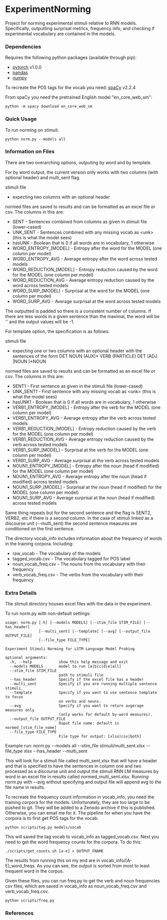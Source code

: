 # ExperimentNorming
Project for norming experimental stimuli relative to RNN models. Specifically, outputting 
surprisal metrics, frequency info, and checking if experimental vocabulary are contained 
in the models. 

### Dependencies
Requires the following python packages (available through pip):
* [pytorch](https://pytorch.org/) v1.0.0
* [pandas](https://pandas.pydata.org) 
* [numpy](https://numpy.org)

To recreate the POS tags for the vocab you need:
  [spaCy](https://spacy.io) v2.2.4

From spaCy you need the pretrained English model "en_core_web_sm":

    python -m spacy download en_core_web_sm


### Quick Usage
To run norming on stimuli:

    python norm.py --models all

### Information on Files
There are two overarching options, outputing by word and by template. 

For by word output, the current version only works with two columns (with optional header) and multi_sent flag.

stimuli file
* expecting two columns with an optional header  

normed files are saved to results and can be formatted as an excel file or csv. The columns in this
are:
* SENT - Sentences combined from columns as given in stimuli file (lower-cased)
* UNK_SENT - Sentences combined with any missing vocab as \<unk\> (this is what the model sees)
* hasUNK - Boolean that is 0 if all words are in vocabulary, 1 otherwise
* WORD_ENTROPY_[MODEL] - Entropy after the word for the MODEL (one column per model)
* WORD_ENTROPY_AVG - Average entropy after the word across tested models
* WORD_REDUCTION_[MODEL] - Entropy reduction caused by the word for the MODEL (one column per model)
* WORD_REDUCTION_AVG - Average entropy reduction caused by the word across tested models
* WORD_SURP_[MODEL] - Surprisal at the word for the MODEL (one column per model)
* WORD_SURP_AVG - Average surprisal at the word across tested models

The outputted is padded so there is a consistent number of columns. If there are less words in a given 
sentence than the maximal, the word will be '' and the output values will be -1.


For template option, the specification is as follows:

stimuli file
* expecting one or two columns with an optional header with the sentences of the form DET NOUN (AUX)* VERB (PARTICLE) DET (ADJ |NOUN )\*NOUN 

normed files are saved to results and can be formatted as an excel file or csv. The columns in this
are:
* SENT1 - First sentence as given in the stimuli file (lower-cased)
* UNK_SENT1 - First sentence with any missing vocab as \<unk\> (this is what the model sees)
* hasUNK1 - Boolean that is 0 if all words are in vocabulary, 1 otherwise
* VERB1_ENTROPY_[MODEL] - Entropy after the verb for the MODEL (one column per model)
* VERB1_ENTROPY_AVG - Average entropy after the verb across tested models
* VERB1_REDUCTION_[MODEL] - Entropy reduction caused by the verb for the MODEL (one column per model)
* VERB1_REDUCTION_AVG - Average entropy reduction caused by the verb across tested models
* VERB1_SURP_[MODEL] - Surprisal at the verb for the MODEL (one column per model)
* VERB1_SURP_AVG - Average surprisal at the verb across tested models
* NOUN1_ENTROPY_[MODEL] - Entropy after the noun (head if modified) for the MODEL (one column per model)
* NOUN1_ENTROPY_AVG - Average entropy after the noun (head if modified) across tested models
* NOUN1_SURP_[MODEL] - Surprisal at the noun (head if modified) for the MODEL (one column per model)
* NOUN1_SURP_AVG - Average surprisal at the noun (head if modified) across tested models

Same thing repeats but for the second sentence and the flag is SENT2, VERB2, etc 
if there is a second column. In the case of stimuli linked as a discourse unit 
(--multi_sent) the second sentence measures are conditioned on the first sentence.

The directory vocab_info includes information about the frequency of words in 
the training corpora. Including: 
* raw_vocab - The vocabulary of the models
* tagged_vocab.csv - The vocabulary tagged for POS label
* noun_vocab_freq.csv - The nouns from the vocabulary with their frequency
* verb_vocab_freq.csv - The verbs from the vocabulary with their frequency

### Extra Details
The stimuli directory houses excel files with the data in the experiment. 

To run norm.py with non-default settings:
                
    usage: norm.py [-h] [--models MODELS] [--stim_file STIM_FILE] [--has_header]
                   [--multi_sent] [--template] [--avg] [--output_file OUTPUT_FILE]
                   [--file_type FILE_TYPE]

    Experiment Stimuli Norming for LSTM Language Model Probing

    optional arguments:
      -h, --help            show this help message and exit
      --models MODELS       model to run [a|b|c|d|e|all]
      --stim_file STIM_FILE
                            path to stimuli file
      --has_header          Specify if the excel file has a header
      --multi_sent          Specify if you are running multiple sentence stimuli.
      --template            Specify if you want to use sentence template to focus
                            on verbs and nouns.
      --avg                 Specify if you want to return avgerage measures only
                            (only works for default by-word measures).
      --output_file OUTPUT_FILE
                            Ouput file name: default is normed_[stim_file_name]
      --file_type FILE_TYPE
                            File type for output: [xlsx|csv|both]


Example run:
        norm.py --models all --stim_file stimuli/multi_sent.xlsx --file_type xlsx --has_header --multi_sent

This will look for a stimuli file called multi_sent.xlsx that will have a header and that 
is specified to have the sentences in column one and two processed as a discourse unit
and output the stimuli RNN LM measures by word in an excel file 
in results called normed_multi_sent.xlsx. Running norm.py with --avg without
specifying and output file will append avg to the file name in results.

To recreate the frequency count information in vocab_info, you need 
the training corpora for the models. Unfortunately, they
are too large to be pushed to git. They will be added 
to a Zenodo archive if this is published. Otherwise, you can email me for 
it. The pipeline for when you have the corpora is to first get POS tags
for the vocab. 

    python scripts/tag.py models/vocab

This will saved the tag vocab to vocab_info as tagged_vocab.csv. Next 
you need to get the word frequency counts for the corpora. To do this:

    ./scripts/get_counts.sh [a-e] > OUTPUT_FNAME

The results from running this on my end are in vocab_info/[A-E]_word_freqs.
As you can see, the output is sorted from most to least frequent word 
in the corpus.

Given these files, you can run freq.py to get the verb and noun frequencies
csv files, which are saved in vocab_info as noun_vocab_freq.csv and verb_vocab_freq.csv. 

    python scripts/freq.py

### References
